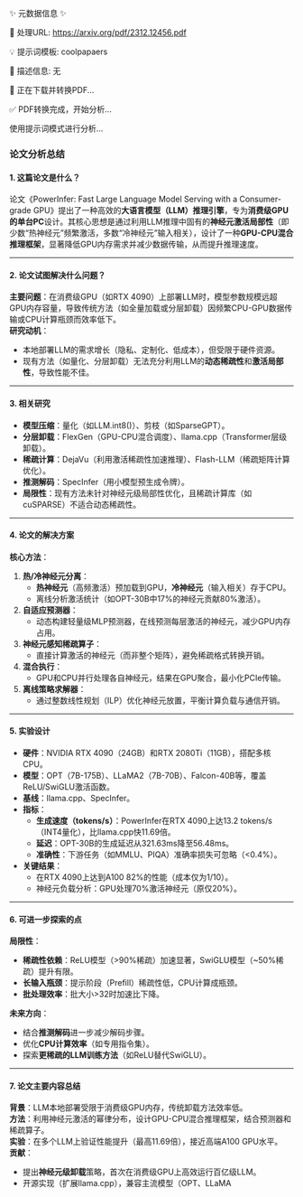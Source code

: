✨ 元数据信息 ✨

📄 处理URL: https://arxiv.org/pdf/2312.12456.pdf

💡 提示词模板: coolpapaers

📝 描述信息: 无

🚀 正在下载并转换PDF...

✅ PDF转换完成，开始分析...

使用提示词模式进行分析...
### **论文分析总结**

#### **1. 这篇论文是什么？**  
论文《PowerInfer: Fast Large Language Model Serving with a Consumer-grade GPU》提出了一种高效的**大语言模型（LLM）推理引擎**，专为**消费级GPU的单台PC**设计。其核心思想是通过利用LLM推理中固有的**神经元激活局部性**（即少数“热神经元”频繁激活，多数“冷神经元”输入相关），设计了一种**GPU-CPU混合推理框架**，显著降低GPU内存需求并减少数据传输，从而提升推理速度。

---

#### **2. 论文试图解决什么问题？**  
**主要问题**：在消费级GPU（如RTX 4090）上部署LLM时，模型参数规模远超GPU内存容量，导致传统方法（如全量加载或分层卸载）因频繁CPU-GPU数据传输或CPU计算瓶颈而效率低下。  
**研究动机**：  
- 本地部署LLM的需求增长（隐私、定制化、低成本），但受限于硬件资源。  
- 现有方法（如量化、分层卸载）无法充分利用LLM的**动态稀疏性**和**激活局部性**，导致性能不佳。

---

#### **3. 相关研究**  
- **模型压缩**：量化（如LLM.int8()）、剪枝（如SparseGPT）。  
- **分层卸载**：FlexGen（GPU-CPU混合调度）、llama.cpp（Transformer层级卸载）。  
- **稀疏计算**：DejaVu（利用激活稀疏性加速推理）、Flash-LLM（稀疏矩阵计算优化）。  
- **推测解码**：SpecInfer（用小模型预生成令牌）。  
- **局限性**：现有方法未针对神经元级局部性优化，且稀疏计算库（如cuSPARSE）不适合动态稀疏性。

---

#### **4. 论文的解决方案**  
**核心方法**：  
1. **热/冷神经元分离**：  
   - **热神经元**（高频激活）预加载到GPU，**冷神经元**（输入相关）存于CPU。  
   - 离线分析激活统计（如OPT-30B中17%的神经元贡献80%激活）。  
2. **自适应预测器**：  
   - 动态构建轻量级MLP预测器，在线预测每层激活的神经元，减少GPU内存占用。  
3. **神经元感知稀疏算子**：  
   - 直接计算激活的神经元（而非整个矩阵），避免稀疏格式转换开销。  
4. **混合执行**：  
   - GPU和CPU并行处理各自神经元，结果在GPU聚合，最小化PCIe传输。  
5. **离线策略求解器**：  
   - 通过整数线性规划（ILP）优化神经元放置，平衡计算负载与通信开销。

---

#### **5. 实验设计**  
- **硬件**：NVIDIA RTX 4090（24GB）和RTX 2080Ti（11GB），搭配多核CPU。  
- **模型**：OPT（7B-175B）、LLaMA2（7B-70B）、Falcon-40B等，覆盖ReLU/SwiGLU激活函数。  
- **基线**：llama.cpp、SpecInfer。  
- **指标**：  
  - **生成速度（tokens/s）**：PowerInfer在RTX 4090上达13.2 tokens/s（INT4量化），比llama.cpp快11.69倍。  
  - **延迟**：OPT-30B的生成延迟从321.63ms降至56.48ms。  
  - **准确性**：下游任务（如MMLU、PIQA）准确率损失可忽略（<0.4%）。  
- **关键结果**：  
  - 在RTX 4090上达到A100 82%的性能（成本仅为1/10）。  
  - 神经元负载分析：GPU处理70%激活神经元（原仅20%）。

---

#### **6. 可进一步探索的点**  
**局限性**：  
- **稀疏性依赖**：ReLU模型（>90%稀疏）加速显著，SwiGLU模型（~50%稀疏）提升有限。  
- **长输入瓶颈**：提示阶段（Prefill）稀疏性低，CPU计算成瓶颈。  
- **批处理效率**：批大小>32时加速比下降。  

**未来方向**：  
- 结合**推测解码**进一步减少解码步骤。  
- 优化**CPU计算效率**（如专用指令集）。  
- 探索**更稀疏的LLM训练方法**（如ReLU替代SwiGLU）。  

---

#### **7. 论文主要内容总结**  
**背景**：LLM本地部署受限于消费级GPU内存，传统卸载方法效率低。  
**方法**：利用神经元激活的幂律分布，设计GPU-CPU混合推理框架，结合预测器和稀疏算子。  
**实验**：在多个LLM上验证性能提升（最高11.69倍），接近高端A100 GPU水平。  
**贡献**：  
- 提出**神经元级卸载**策略，首次在消费级GPU上高效运行百亿级LLM。  
- 开源实现（扩展llama.cpp），兼容主流模型（OPT、LLaMA